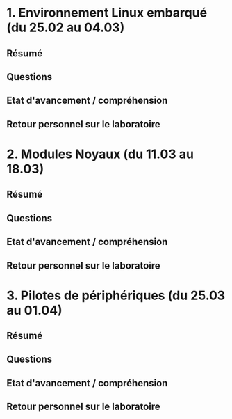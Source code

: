 # 1. Environnement Linux embarqué (du 25.02 au 04.03)

## Résumé

## Questions

## Etat d'avancement / compréhension

## Retour personnel sur le laboratoire

# 2. Modules Noyaux (du 11.03 au 18.03)

## Résumé

## Questions

## Etat d'avancement / compréhension

## Retour personnel sur le laboratoire

# 3. Pilotes de périphériques (du 25.03 au 01.04)

## Résumé

## Questions

## Etat d'avancement / compréhension

## Retour personnel sur le laboratoire

